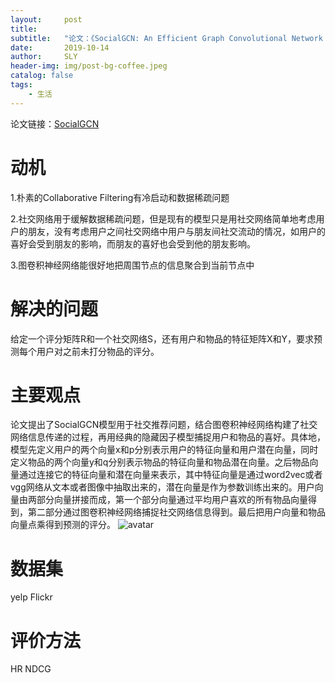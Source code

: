 ```yaml
---
layout:     post
title:      
subtitle:   "论文：《SocialGCN: An Efficient Graph Convolutional Network based Model for Social Recommendation》（AAAI2019）"
date:       2019-10-14
author:     SLY
header-img: img/post-bg-coffee.jpeg
catalog: false
tags:
    - 生活
---
```

论文链接：[SocialGCN](https://arxiv.org/pdf/1811.02815.pdf)

# 动机

1.朴素的Collaborative Filtering有冷启动和数据稀疏问题

2.社交网络用于缓解数据稀疏问题，但是现有的模型只是用社交网络简单地考虑用户的朋友，没有考虑用户之间社交网络中用户与朋友间社交流动的情况，如用户的喜好会受到朋友的影响，而朋友的喜好也会受到他的朋友影响。

3.图卷积神经网络能很好地把周围节点的信息聚合到当前节点中

# 解决的问题
给定一个评分矩阵R和一个社交网络S，还有用户和物品的特征矩阵X和Y，要求预测每个用户对之前未打分物品的评分。

# 主要观点
论文提出了SocialGCN模型用于社交推荐问题，结合图卷积神经网络构建了社交网络信息传递的过程，再用经典的隐藏因子模型捕捉用户和物品的喜好。具体地，模型先定义用户的两个向量x和p分别表示用户的特征向量和用户潜在向量，同时定义物品的两个向量y和q分别表示物品的特征向量和物品潜在向量。之后物品向量通过连接它的特征向量和潜在向量来表示，其中特征向量是通过word2vec或者vgg网络从文本或者图像中抽取出来的，潜在向量是作为参数训练出来的。用户向量由两部分向量拼接而成，第一个部分向量通过平均用户喜欢的所有物品向量得到，第二部分通过图卷积神经网络捕捉社交网络信息得到。最后把用户向量和物品向量点乘得到预测的评分。
![avatar](https://raw.githubusercontent.com/Herumw/picture-for-markdownblog/master/picture/socialgcn.png)

# 数据集
yelp
Flickr

# 评价方法
HR
NDCG

